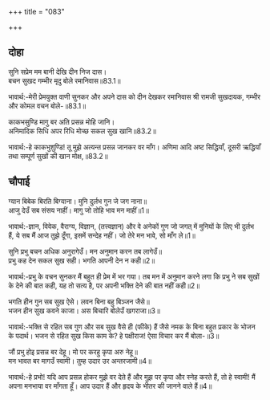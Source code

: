+++
title = "083"

+++
## दोहा
सुनि सप्रेम मम बानी देखि दीन निज दास।  
बचन सुखद गम्भीर मृदु बोले रमानिवास॥83.1॥  

भावार्थ:-मेरी प्रेमयुक्त वाणी सुनकर और अपने दास को दीन देखकर रमानिवास श्री रामजी सुखदायक, गम्भीर और कोमल वचन बोले-॥83.1॥  

काकभसुण्डि मागु बर अति प्रसन्न मोहि जानि।  
अनिमादिक सिधि अपर रिधि मोच्छ सकल सुख खानि॥83.2॥  

भावार्थ:-हे काकभुशुण्डि! तू मुझे अत्यन्त प्रसन्न जानकर वर माँग। अणिमा आदि अष्ट सिद्धियाँ, दूसरी ऋद्धियाँ तथा सम्पूर्ण सुखों की खान मोक्ष,॥83.2॥  




## चौपाई
ग्यान बिबेक बिरति बिग्याना। मुनि दुर्लभ गुन जे जग नाना॥  
आजु देउँ सब संसय नाहीं। मागु जो तोहि भाव मन माहीं॥1॥  

भावार्थ:-ज्ञान, विवेक, वैराग्य, विज्ञान, (तत्त्वज्ञान) और वे अनेकों गुण जो जगत्‌ में मुनियों के लिए भी दुर्लभ हैं, ये सब मैं आज तुझे दूँगा, इसमें सन्देह नहीं। जो तेरे मन भावे, सो माँग ले॥1॥  

सुनि प्रभु बचन अधिक अनुरागेउँ। मन अनुमान करन तब लागेउँ॥  
प्रभु कह देन सकल सुख सही। भगति आपनी देन न कही॥2॥  

भावार्थ:-प्रभु के वचन सुनकर मैं बहुत ही प्रेम में भर गया। तब मन में अनुमान करने लगा कि प्रभु ने सब सुखों के देने की बात कही, यह तो सत्य है, पर अपनी भक्ति देने की बात नहीं कही॥2॥  

भगति हीन गुन सब सुख ऐसे। लवन बिना बहु बिञ्जन जैसे॥  
भजन हीन सुख कवने काजा। अस बिचारि बोलेउँ खगराजा॥3॥  

भावार्थ:-भक्ति से रहित सब गुण और सब सुख वैसे ही (फीके) हैं जैसे नमक के बिना बहुत प्रकार के भोजन के पदार्थ। भजन से रहित सुख किस काम के? हे पक्षीराज! ऐसा विचार कर मैं बोला-॥3॥  

जौं प्रभु होइ प्रसन्न बर देहू। मो पर करहु कृपा अरु नेहू॥  
मन भावत बर मागउँ स्वामी। तुम्ह उदार उर अन्तरजामी॥4॥  

भावार्थ:-हे प्रभो! यदि आप प्रसन्न होकर मुझे वर देते हैं और मुझ पर कृपा और स्नेह करते हैं, तो हे स्वामी! मैं अपना मनभाया वर माँगता हूँ। आप उदार हैं और हृदय के भीतर की जानने वाले हैं॥4॥  

<div class="audioEmbed"  caption="AIR-वाचनम्" src="https://archive
.org/download/rAmcharitmAnas-AIR/EPI-385.mp3"></div>


